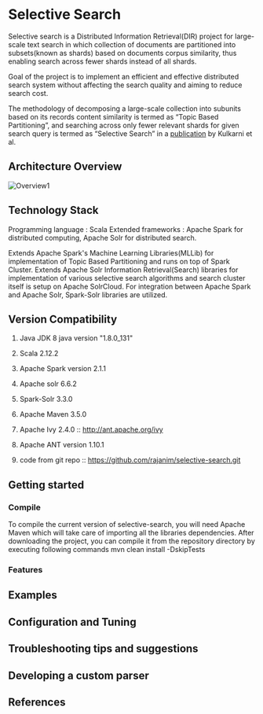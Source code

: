 # Selective Search


Selective search is a Distributed Information Retrieval(DIR) project for large-scale text search in which collection of documents are partitioned into subsets(known as shards) based on documents corpus similarity, thus enabling search across fewer shards instead of all shards.
 
 Goal of the project is to implement an efficient and effective distributed search system without affecting the search quality and aiming to reduce search cost. 
 
The methodology of decomposing a large-scale collection into subunits based on its records content similarity is termed as “Topic Based Partitioning”, and searching across only fewer relevant shards for given search query is termed as “Selective Search” in a [publication](online.sfsu.edu/ak/#publications) by Kulkarni et al. 


## Architecture Overview

![Overview1](https://raw.githubusercontent.com/rajanim/selective-search/master/docs/selective_search.jpg)


## Technology Stack 
Programming language : Scala
Extended frameworks : Apache Spark for distributed computing, Apache Solr for distributed search. 

Extends Apache Spark's Machine Learning Libraries(MLLib) for implementation of Topic Based Partitioning and runs on top of Spark Cluster. 
Extends Apache Solr Information Retrieval(Search) libraries for implementation of various selective search algorithms and search cluster itself is setup on Apache SolrCloud. For integration between Apache Spark and Apache Solr, Spark-Solr libraries are utilized.


## Version Compatibility 
1. Java JDK 8 java version "1.8.0_131"

2. Scala 2.12.2

3. Apache Spark version 2.1.1

4. Apache solr 6.6.2

5. Spark-Solr 3.3.0

6. Apache Maven 3.5.0

7. Apache Ivy 2.4.0  :: http://ant.apache.org/ivy

8. Apache ANT version 1.10.1

9. code from git repo :: https://github.com/rajanim/selective-search.git


 
## Getting started
### Compile
To compile the current version of selective-search, you will need Apache Maven which will take care of importing all the libraries dependencies. After downloading the project, you can compile it from the repository directory by executing following commands
        mvn clean install -DskipTests
     

### Features


## Examples

## Configuration and Tuning

## Troubleshooting tips and suggestions

## Developing a custom parser

## References
